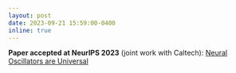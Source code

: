```yaml
---
layout: post
date: 2023-09-21 15:59:00-0400
inline: true
---
```


**Paper accepted at NeurIPS 2023** (joint work with Caltech): 
<a href="https://arxiv.org/pdf/2305.08753.pdf"> Neural Oscillators are Universal </a>
